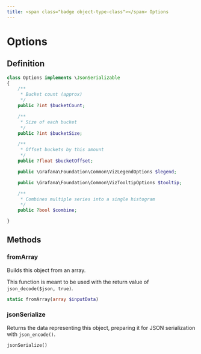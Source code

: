 ```yaml
---
title: <span class="badge object-type-class"></span> Options
---
```

# <span class="badge object-type-class"></span> Options

## Definition

```php
class Options implements \JsonSerializable
{
    /**
     * Bucket count (approx)
     */
    public ?int $bucketCount;

    /**
     * Size of each bucket
     */
    public ?int $bucketSize;

    /**
     * Offset buckets by this amount
     */
    public ?float $bucketOffset;

    public \Grafana\Foundation\Common\VizLegendOptions $legend;

    public \Grafana\Foundation\Common\VizTooltipOptions $tooltip;

    /**
     * Combines multiple series into a single histogram
     */
    public ?bool $combine;

}
```
## Methods

### <span class="badge object-method"></span> fromArray

Builds this object from an array.

This function is meant to be used with the return value of `json_decode($json, true)`.

```php
static fromArray(array $inputData)
```

### <span class="badge object-method"></span> jsonSerialize

Returns the data representing this object, preparing it for JSON serialization with `json_encode()`.

```php
jsonSerialize()
```


